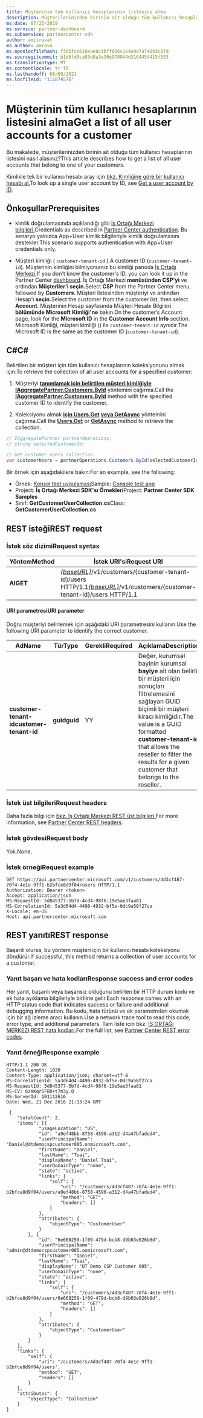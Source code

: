 ```yaml
---
title: Müşterinin tüm kullanıcı hesaplarının listesini alma
description: Müşterilerinizden birinin ait olduğu tüm kullanıcı hesaplarının listesini nasıl elde edersiniz?
ms.date: 07/25/2019
ms.service: partner-dashboard
ms.subservice: partnercenter-sdk
author: amitravat
ms.author: amrava
ms.openlocfilehash: f3d5fcc610eae8c1bff056c1e4a9e7a74093c87d
ms.sourcegitcommit: b1d6fd0ca93d8a3e30e970844d3164454415f553
ms.translationtype: MT
ms.contentlocale: tr-TR
ms.lasthandoff: 06/09/2021
ms.locfileid: "111874576"
---
```

# <a name="get-a-list-of-all-user-accounts-for-a-customer"></a><span data-ttu-id="f9df3-103">Müşterinin tüm kullanıcı hesaplarının listesini alma</span><span class="sxs-lookup"><span data-stu-id="f9df3-103">Get a list of all user accounts for a customer</span></span>

<span data-ttu-id="f9df3-104">Bu makalede, müşterilerinizden birinin ait olduğu tüm kullanıcı hesaplarının listesini nasıl alasınız?</span><span class="sxs-lookup"><span data-stu-id="f9df3-104">This article describes how to get a list of all user accounts that belong to one of your customers.</span></span>

<span data-ttu-id="f9df3-105">Kimlikle tek bir kullanıcı hesabı aray için [bkz. Kimliğine göre bir kullanıcı hesabı al.](get-a-user-account-by-id.md)</span><span class="sxs-lookup"><span data-stu-id="f9df3-105">To look up a single user account by ID, see [Get a user account by ID](get-a-user-account-by-id.md).</span></span>

## <a name="prerequisites"></a><span data-ttu-id="f9df3-106">Önkoşullar</span><span class="sxs-lookup"><span data-stu-id="f9df3-106">Prerequisites</span></span>

- <span data-ttu-id="f9df3-107">kimlik doğrulamasında açıklandığı gibi [İş Ortağı Merkezi bilgileri.](partner-center-authentication.md)</span><span class="sxs-lookup"><span data-stu-id="f9df3-107">Credentials as described in [Partner Center authentication](partner-center-authentication.md).</span></span> <span data-ttu-id="f9df3-108">Bu senaryo yalnızca App+User kimlik bilgileriyle kimlik doğrulamasını destekler.</span><span class="sxs-lookup"><span data-stu-id="f9df3-108">This scenario supports authentication with App+User credentials only.</span></span>

- <span data-ttu-id="f9df3-109">Müşteri kimliği ( `customer-tenant-id` ).</span><span class="sxs-lookup"><span data-stu-id="f9df3-109">A customer ID (`customer-tenant-id`).</span></span> <span data-ttu-id="f9df3-110">Müşterinin kimliğini bilmiyorsanız bu kimliği panoda [İş Ortağı Merkezi.](https://partner.microsoft.com/dashboard)</span><span class="sxs-lookup"><span data-stu-id="f9df3-110">If you don't know the customer's ID, you can look it up in the Partner Center [dashboard](https://partner.microsoft.com/dashboard).</span></span> <span data-ttu-id="f9df3-111">İş Ortağı Merkezi **menüsünden CSP'yi** ve ardından **Müşteriler'i seçin.**</span><span class="sxs-lookup"><span data-stu-id="f9df3-111">Select **CSP** from the Partner Center menu, followed by **Customers**.</span></span> <span data-ttu-id="f9df3-112">Müşteri listesinden müşteriyi ve ardından Hesap'ı **seçin.**</span><span class="sxs-lookup"><span data-stu-id="f9df3-112">Select the customer from the customer list, then select **Account**.</span></span> <span data-ttu-id="f9df3-113">Müşterinin Hesap sayfasında Müşteri Hesabı Bilgileri **bölümünde Microsoft** **Kimliği'ne** bakın.</span><span class="sxs-lookup"><span data-stu-id="f9df3-113">On the customer’s Account page, look for the **Microsoft ID** in the **Customer Account Info** section.</span></span> <span data-ttu-id="f9df3-114">Microsoft Kimliği, müşteri kimliği () ile `customer-tenant-id` aynıdır.</span><span class="sxs-lookup"><span data-stu-id="f9df3-114">The Microsoft ID is the same as the customer ID  (`customer-tenant-id`).</span></span>

## <a name="c"></a><span data-ttu-id="f9df3-115">C\#</span><span class="sxs-lookup"><span data-stu-id="f9df3-115">C\#</span></span>

<span data-ttu-id="f9df3-116">Belirtilen bir müşteri için tüm kullanıcı hesaplarının koleksiyonunu almak için:</span><span class="sxs-lookup"><span data-stu-id="f9df3-116">To retrieve the collection of all user accounts for a specified customer:</span></span>

1. <span data-ttu-id="f9df3-117">Müşteriyi [**tanımlamak için belirtilen müşteri kimliğiyle IAggregatePartner.Customers.ById**](/dotnet/api/microsoft.store.partnercenter.customers.icustomercollection.byid) yöntemini çağırma.</span><span class="sxs-lookup"><span data-stu-id="f9df3-117">Call the [**IAggregatePartner.Customers.ById**](/dotnet/api/microsoft.store.partnercenter.customers.icustomercollection.byid) method with the specified customer ID to identify the customer.</span></span>

2. <span data-ttu-id="f9df3-118">Koleksiyonu almak [**için Users.Get**](/dotnet/api/microsoft.store.partnercenter.customerusers.icustomerusercollection.get) [**veya GetAsync**](/dotnet/api/microsoft.store.partnercenter.customerusers.icustomerusercollection.getasync) yöntemini çağırma.</span><span class="sxs-lookup"><span data-stu-id="f9df3-118">Call the [**Users.Get**](/dotnet/api/microsoft.store.partnercenter.customerusers.icustomerusercollection.get) or [**GetAsync**](/dotnet/api/microsoft.store.partnercenter.customerusers.icustomerusercollection.getasync) method to retrieve the collection.</span></span>

``` csharp
// IAggregatePartner partnerOperations;
// string selectedCustomerId;

// Get customer users collection.
var customerUsers = partnerOperations.Customers.ById(selectedCustomerId).Users.Get();
```

<span data-ttu-id="f9df3-119">Bir örnek için aşağıdakilere bakın:</span><span class="sxs-lookup"><span data-stu-id="f9df3-119">For an example, see the following:</span></span>

- <span data-ttu-id="f9df3-120">Örnek: [Konsol test uygulaması](console-test-app.md)</span><span class="sxs-lookup"><span data-stu-id="f9df3-120">Sample: [Console test app](console-test-app.md)</span></span>
- <span data-ttu-id="f9df3-121">Project: **İş Ortağı Merkezi SDK'sı Örnekleri**</span><span class="sxs-lookup"><span data-stu-id="f9df3-121">Project: **Partner Center SDK Samples**</span></span>
- <span data-ttu-id="f9df3-122">Sınıf: **GetCustomerUserCollection.cs**</span><span class="sxs-lookup"><span data-stu-id="f9df3-122">Class: **GetCustomerUserCollection.cs**</span></span>

## <a name="rest-request"></a><span data-ttu-id="f9df3-123">REST isteği</span><span class="sxs-lookup"><span data-stu-id="f9df3-123">REST request</span></span>

### <a name="request-syntax"></a><span data-ttu-id="f9df3-124">İstek söz dizimi</span><span class="sxs-lookup"><span data-stu-id="f9df3-124">Request syntax</span></span>

| <span data-ttu-id="f9df3-125">Yöntem</span><span class="sxs-lookup"><span data-stu-id="f9df3-125">Method</span></span>  | <span data-ttu-id="f9df3-126">İstek URI'si</span><span class="sxs-lookup"><span data-stu-id="f9df3-126">Request URI</span></span>                                                                                  |
|---------|----------------------------------------------------------------------------------------------|
| <span data-ttu-id="f9df3-127">**Al**</span><span class="sxs-lookup"><span data-stu-id="f9df3-127">**GET**</span></span> | <span data-ttu-id="f9df3-128">[*{baseURL}*](partner-center-rest-urls.md)/v1/customers/{customer-tenant-id}/users HTTP/1.1</span><span class="sxs-lookup"><span data-stu-id="f9df3-128">[*{baseURL}*](partner-center-rest-urls.md)/v1/customers/{customer-tenant-id}/users HTTP/1.1</span></span> |

#### <a name="uri-parameter"></a><span data-ttu-id="f9df3-129">URI parametresi</span><span class="sxs-lookup"><span data-stu-id="f9df3-129">URI parameter</span></span>

<span data-ttu-id="f9df3-130">Doğru müşteriyi belirlemek için aşağıdaki URI parametresini kullanın.</span><span class="sxs-lookup"><span data-stu-id="f9df3-130">Use the following URI parameter to identify the correct customer.</span></span>

| <span data-ttu-id="f9df3-131">Ad</span><span class="sxs-lookup"><span data-stu-id="f9df3-131">Name</span></span>                   | <span data-ttu-id="f9df3-132">Tür</span><span class="sxs-lookup"><span data-stu-id="f9df3-132">Type</span></span>     | <span data-ttu-id="f9df3-133">Gerekli</span><span class="sxs-lookup"><span data-stu-id="f9df3-133">Required</span></span> | <span data-ttu-id="f9df3-134">Açıklama</span><span class="sxs-lookup"><span data-stu-id="f9df3-134">Description</span></span>                                                                                                                                            |
|------------------------|----------|----------|--------------------------------------------------------------------------------------------------------------------------------------------------------|
| <span data-ttu-id="f9df3-135">**customer-tenant-id**</span><span class="sxs-lookup"><span data-stu-id="f9df3-135">**customer-tenant-id**</span></span> | <span data-ttu-id="f9df3-136">**guid**</span><span class="sxs-lookup"><span data-stu-id="f9df3-136">**guid**</span></span> | <span data-ttu-id="f9df3-137">Y</span><span class="sxs-lookup"><span data-stu-id="f9df3-137">Y</span></span>        | <span data-ttu-id="f9df3-138">Değer, kurumsal bayinin kurumsal **bayiye** ait olan belirli bir müşteri için sonuçları filtrelemesini sağlayan GUID biçimli bir müşteri kiracı kimliğidir.</span><span class="sxs-lookup"><span data-stu-id="f9df3-138">The value is a GUID formatted **customer-tenant-id** that allows the reseller to filter the results for a given customer that belongs to the reseller.</span></span> |

### <a name="request-headers"></a><span data-ttu-id="f9df3-139">İstek üst bilgileri</span><span class="sxs-lookup"><span data-stu-id="f9df3-139">Request headers</span></span>

<span data-ttu-id="f9df3-140">Daha fazla bilgi için [bkz. İş Ortağı Merkezi REST üst bilgileri.](headers.md)</span><span class="sxs-lookup"><span data-stu-id="f9df3-140">For more information, see [Partner Center REST headers](headers.md).</span></span>

### <a name="request-body"></a><span data-ttu-id="f9df3-141">İstek gövdesi</span><span class="sxs-lookup"><span data-stu-id="f9df3-141">Request body</span></span>

<span data-ttu-id="f9df3-142">Yok.</span><span class="sxs-lookup"><span data-stu-id="f9df3-142">None.</span></span>

### <a name="request-example"></a><span data-ttu-id="f9df3-143">İstek örneği</span><span class="sxs-lookup"><span data-stu-id="f9df3-143">Request example</span></span>

```http
GET https://api.partnercenter.microsoft.com/v1/customers/4d3cf487-70f4-4e1e-9ff1-b2bfce8d9f04/users HTTP/1.1
Authorization: Bearer <token>
Accept: application/json
MS-RequestId: 5d845377-5b7d-4cd4-98f6-19e5ae3faa81
MS-CorrelationId: 5a3d64d4-4490-4932-bf5e-0dc9a58f27ca
X-Locale: en-US
Host: api.partnercenter.microsoft.com
```

## <a name="rest-response"></a><span data-ttu-id="f9df3-144">REST yanıtı</span><span class="sxs-lookup"><span data-stu-id="f9df3-144">REST response</span></span>

<span data-ttu-id="f9df3-145">Başarılı olursa, bu yöntem müşteri için bir kullanıcı hesabı koleksiyonu döndürür.</span><span class="sxs-lookup"><span data-stu-id="f9df3-145">If successful, this method returns a collection of user accounts for a customer.</span></span>

### <a name="response-success-and-error-codes"></a><span data-ttu-id="f9df3-146">Yanıt başarı ve hata kodları</span><span class="sxs-lookup"><span data-stu-id="f9df3-146">Response success and error codes</span></span>

<span data-ttu-id="f9df3-147">Her yanıt, başarılı veya başarısız olduğunu belirten bir HTTP durum kodu ve ek hata ayıklama bilgileriyle birlikte gelir.</span><span class="sxs-lookup"><span data-stu-id="f9df3-147">Each response comes with an HTTP status code that indicates success or failure and additional debugging information.</span></span> <span data-ttu-id="f9df3-148">Bu kodu, hata türünü ve ek parametreleri okumak için bir ağ izleme aracı kullanın.</span><span class="sxs-lookup"><span data-stu-id="f9df3-148">Use a network trace tool to read this code, error type, and additional parameters.</span></span> <span data-ttu-id="f9df3-149">Tam liste için bkz. [İŞ ORTAĞı MERKEZI REST hata kodları.](error-codes.md)</span><span class="sxs-lookup"><span data-stu-id="f9df3-149">For the full list, see [Partner Center REST error codes](error-codes.md).</span></span>

### <a name="response-example"></a><span data-ttu-id="f9df3-150">Yanıt örneği</span><span class="sxs-lookup"><span data-stu-id="f9df3-150">Response example</span></span>

```http
HTTP/1.1 200 OK
Content-Length: 1030
Content-Type: application/json; charset=utf-8
MS-CorrelationId: 5a3d64d4-4490-4932-bf5e-0dc9a58f27ca
MS-RequestId: 5d845377-5b7d-4cd4-98f6-19e5ae3faa81
MS-CV: 6zmKqrSFB0+t7m3y.0
MS-ServerId: 101112616
Date: Wed, 21 Dec 2016 21:13:24 GMT

 {
    "totalCount": 2,
    "items": [{
            "usageLocation": "US",
            "id": "a9ef48bb-8758-4590-a312-d4a47bfaded4",
            "userPrincipalName": "Daniel@dtdemocspcustomer005.onmicrosoft.com",
            "firstName": "Daniel",
            "lastName": "Tsai",
            "displayName": "Daniel Tsai",
            "userDomainType": "none",
            "state": "active",
            "links": {
                "self": {
                    "uri": "/customers/4d3cf487-70f4-4e1e-9ff1-b2bfce8d9f04/users/a9ef48bb-8758-4590-a312-d4a47bfaded4",
                    "method": "GET",
                    "headers": []
                }
            },
            "attributes": {
                "objectType": "CustomerUser"
            }
        }, {
            "id": "6e668259-1f09-479d-bcb8-d9b03e826b8d",
            "userPrincipalName": "admin@dtdemocspcustomer005.onmicrosoft.com",
            "firstName": "Daniel",
            "lastName": "Tsai",
            "displayName": "DT Demo CSP Customer 005",
            "userDomainType": "none",
            "state": "active",
            "links": {
                "self": {
                    "uri": "/customers/4d3cf487-70f4-4e1e-9ff1-b2bfce8d9f04/users/6e668259-1f09-479d-bcb8-d9b03e826b8d",
                    "method": "GET",
                    "headers": []
                }
            },
            "attributes": {
                "objectType": "CustomerUser"
            }
        }
    ],
    "links": {
        "self": {
            "uri": "/customers/4d3cf487-70f4-4e1e-9ff1-b2bfce8d9f04/users",
            "method": "GET",
            "headers": []
        }
    },
    "attributes": {
        "objectType": "Collection"
    }
}
```
